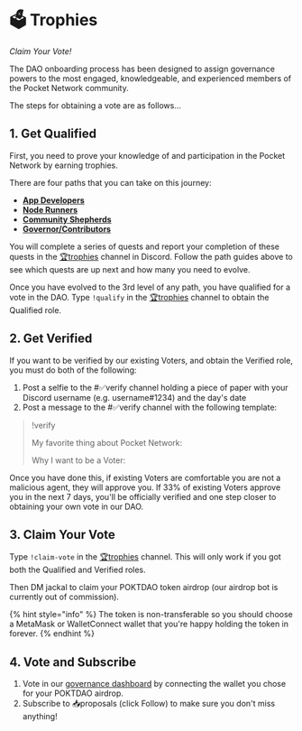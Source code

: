# 🗳 Trophies

*Claim Your Vote!*

The DAO onboarding process has been designed to assign governance powers to the most engaged, knowledgeable, and experienced members of the Pocket Network community.

The steps for obtaining a vote are as follows...

## 1. Get Qualified

First, you need to prove your knowledge of and participation in the Pocket Network by earning trophies.

There are four paths that you can take on this journey:

* [**App Developers**](app-developers.md)
* [**Node Runners**](node-runners.md)
* [**Community Shepherds**](community-shepherds.md)
* [**Governor/Contributors**](contributors.md)


You will complete a series of quests and report your completion of these quests in the [🏆trophies](https://discord.com/channels/553741558869131266/763504639299289138) channel in Discord. Follow the path guides above to see which quests are up next and how many you need to evolve.

Once you have evolved to the 3rd level of any path, you have qualified for a vote in the DAO. Type `!qualify` in the [🏆trophies](https://discord.com/channels/553741558869131266/763504639299289138) channel to obtain the Qualified role.

## 2. Get Verified

If you want to be verified by our existing Voters, and obtain the Verified role, you must do both of the following:

1. Post a selfie to the #✅verify channel holding a piece of paper with your Discord username (e.g. username#1234) and the day's date
2. Post a message to the #✅verify channel with the following template:

> !verify
>
> My favorite thing about Pocket Network:
>
> Why I want to be a Voter:
>

Once you have done this, if existing Voters are comfortable you are not a malicious agent, they will approve you. If 33% of existing Voters approve you in the next 7 days, you'll be officially verified and one step closer to obtaining your own vote in our DAO.

## 3. Claim Your Vote

Type `!claim-vote` in the [🏆trophies](https://discord.com/channels/553741558869131266/763504639299289138) channel. This will only work if you got both the Qualified and Verified roles.

Then DM jackal to claim your POKTDAO token airdrop (our airdrop bot is currently out of commission).

{% hint style="info" %}
The token is non-transferable so you should choose a MetaMask or WalletConnect wallet that you're happy holding the token in forever.
{% endhint %}

## 4. Vote and Subscribe

1. Vote in our [governance dashboard](https://gov.pokt.network) by connecting the wallet you chose for your POKTDAO airdrop.
2. Subscribe to 📥proposals (click Follow) to make sure you don't miss anything!

